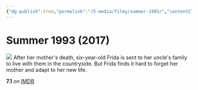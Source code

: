 ```yaml
---
{"dg-publish":true,"permalink":"/5-media/filmy/summer-1993/","contentClasses":"movie","tags":["to-watch","фильм","#Drama","#Family"],"created":"2024-01-20T01:39:04.970+03:00","updated":"2024-02-17T22:08:05.480+03:00"}
---
```


# Summer 1993 (2017)
![](https://m.media-amazon.com/images/M/MV5BMmIxNGFhYzQtYjYxOS00OTc2LTg5N2MtYjVlZGY3NWJlYTVjXkEyXkFqcGdeQXVyMjQ0NzcxNjM@._V1_SX300.jpg)
After her mother's death, six-year-old Frida is sent to her uncle's family to live with them in the countryside. But Frida finds it hard to forget her mother and adapt to her new life.

**7.1** on [IMDB](https://www.imdb.com/title/tt5897636)
